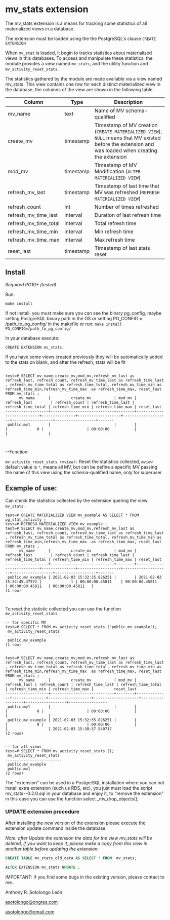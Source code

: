 mv_stats  extension
======================================

The mv_stats extension is a means for tracking some statistics of all materialized views in a database.

The extension  must be loaded using the the PostgreSQL's clause `CREATE EXTENSION` 

When `mv_stat` is loaded, it begin to tracks statistics about  materialized views in this databases. 
To access and manipulate these statistics, the module provides a view named `mv_stats`, and the utility function  and `mv_activity_reset_stats`. 



The statistics gathered by the module are made available via a view named mv_stats. 
This view contains one row for each distinct materialized view in the database, the columns of the view are shown in the following table.

| Column                |      Type     |  Description |
|-----------------------|---------------|--------------|
| mv_name               |  text         |  Name of MV schema-qualified|
| create_mv             |  timestamp    |  Timestamp of MV creation (`CREATE MATERIALIZED VIEW`), `NULL` means that MV existed before the extension and was loaded when creating the extension |
| mod_mv                |  timestamp    |  Timestamp of MV Modification (`ALTER MATERIALIZED VIEW`)  |
| refresh_mv_last       |  timestamp    |  Timestamp of last time that MV was refreshed (`REFRESH MATERIALIZED VIEW`)|
| refresh_count         |  int          |  Number of times refreshed |
| refresh_mv_time_last  |  interval     |  Duration of last refresh time |
| refresh_mv_time_total |  interval     |  Total refresh time  |
| refresh_mv_time_min   |  interval     |  Min refresh time  |
| refresh_mv_time_max   |  interval     |  Max refresh time  |
| reset_last            |  timestamp    |  Timestamp of last  stats reset  |



Install
--------
*Required PG10+ (tested)* 


Run: 
```
make install 
```

If not install,  you must make sure you can see the binary pg_config,
maybe setting PostgreSQL binary path in the OS  or setting PG_CONFIG = /path_to_pg_config/  in the makefile 
or run:  `make install  PG_CONFIG=/path_to_pg_config/`

In your database execute: 
```
CREATE EXTENSION mv_stats;
```

If you have some views created previously they will be automatically added to the stats on  blank, and after the refresh, stats will be fit

```

test=# SELECT mv_name,create_mv,mod_mv,refresh_mv_last as refresh_last, refresh_count, refresh_mv_time_last as refresh_time_last , refresh_mv_time_total as refresh_time_total, refresh_mv_time_min as refresh_time_min,refresh_mv_time_max  as refresh_time_max, reset_last FROM mv_stats ;
      mv_name      |         create_mv          | mod_mv |       refresh_last        | refresh_count | refresh_time_last | refresh_time_total | refresh_time_min | refresh_time_max | reset_last 
-------------------+----------------------------+--------+---------------------------+---------------+-------------------+--------------------+------------------+------------------+-------
 public.mv1        |                            |        |                           |             0 |                   | 00:00:00           |                  |                  | 

 

```



--Function:


`mv_activity_reset_stats (mview):` Reset the statistics collected, `mview` default value is `*`, means all MV, but can be define a specific MV passing the name of this view using the schema-qualified name, only for superuser


Example of use:
--------



Can check the statistics collected by the extension quering the view `mv_stats`:

```
test=# CREATE MATERIALIZED VIEW mv_example AS SELECT * FROM pg_stat_activity ;
test=# REFRESH MATERIALIZED VIEW mv_example ;
test=# SELECT mv_name,create_mv,mod_mv,refresh_mv_last as refresh_last, refresh_count, refresh_mv_time_last as refresh_time_last , refresh_mv_time_total as refresh_time_total, refresh_mv_time_min as refresh_time_min,refresh_mv_time_max  as refresh_time_max, reset_last FROM mv_stats ;
      mv_name      |         create_mv          | mod_mv |       refresh_last        | refresh_count | refresh_time_last | refresh_time_total | refresh_time_min | refresh_time_max | reset_last 
-------------------+----------------------------+--------+---------------------------+---------------+-------------------+--------------------+------------------+------------------+-------
 public.mv_example | 2021-02-03 15:32:35.826251 |        | 2021-02-03 15:32:45.37572 |             1 | 00:00:00.45811    | 00:00:00.45811     | 00:00:00.45811   | 00:00:00.45811   | 
(1 row)



```


To reset the statistic collected you can use the function   `mv_activity_reset_stats`
```
-- for specific MV
test=# SELECT * FROM mv_activity_reset_stats ('public.mv_example');
 mv_activity_reset_stats 
-------------------------
 public.mv_example
(1 row)


test=# SELECT mv_name,create_mv,mod_mv,refresh_mv_last as refresh_last, refresh_count, refresh_mv_time_last as refresh_time_last , refresh_mv_time_total as refresh_time_total, refresh_mv_time_min as refresh_time_min,refresh_mv_time_max  as refresh_time_max, reset_last FROM mv_stats ;
      mv_name      |         create_mv          | mod_mv | refresh_last | refresh_count | refresh_time_last | refresh_time_total | refresh_time_min | refresh_time_max |         reset_last         
-------------------+----------------------------+--------+--------------+---------------+-------------------+--------------------+------------------+------------------+-----------------
 public.mv1        |                            |        |              |             0 |                   | 00:00:00           |                  |                  | 
 public.mv_example | 2021-02-03 15:32:35.826251 |        |              |             0 |                   | 00:00:00           |                  |                  | 2021-02-03 15:38:37.540717
(2 rows)


-- for all views 
test=# SELECT * FROM mv_activity_reset_stats ();
 mv_activity_reset_stats 
-------------------------
 public.mv_example
 public.mv1
(2 rows)

```

The "extension" can be used in a PostgreSQL installation where you can not install extra extension (such us RDS, etc), you just must load the script mv_stats--0.2.0.sql in your database and enjoy it, to “remove the extension" in this case you can use the function select _mv_drop_objects();


### UPDATE extension procedure 
After installing the new version of the extension please execute the extension update command inside the database


_Note: after Update the extension the data for the view mv_stats will be deleted, if you want to keep it, please make a copy from this view in another table before updating the extension:_

```sql
CREATE TABLE mv_stats_old_data AS SELECT * FROM  mv_stats;

ALTER EXTENSION mv_stats UPDATE ;

```




IMPORTANT: If you find some bugs in the existing version, please contact to me.

Anthony R. Sotolongo León

asotolongo@ongres.com

asotolongo@gmail.com

